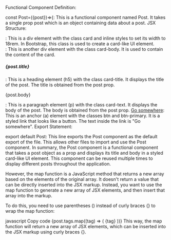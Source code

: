 Functional Component Definition:

const Post=({post})=>{:
This is a functional component named Post. It takes a single prop post which is an object containing data about a post.
JSX Structure:

<div className="card" style={{width: "18rem"}}>:
This is a div element with the class card and inline styles to set its width to 18rem. In Bootstrap, this class is used to create a card-like UI element.
<div className="card-body">:
This is another div element with the class card-body. It is used to contain the content of the card.
<h5 className="card-title">{post.title}</h5>:
This is a heading element (h5) with the class card-title. It displays the title of the post. The title is obtained from the post prop.
<p className="card-text">{post.body}</p>:
This is a paragraph element (p) with the class card-text. It displays the body of the post. The body is obtained from the post prop.
<a href="#" className="btn btn-primary">Go somewhere</a>:
This is an anchor (a) element with the classes btn and btn-primary. It is a styled link that looks like a button. The text inside the link is "Go somewhere".
Export Statement:

export default Post:
This line exports the Post component as the default export of the file. This allows other files to import and use the Post component.
In summary, the Post component is a functional component that takes a post object as a prop and displays its title and body in a styled card-like UI element. This component can be reused multiple times to display different posts throughout the application.





However, the map function is a JavaScript method that returns a new array based on the elements of the original array. It doesn't return a value that can be directly inserted into the JSX markup. Instead, you want to use the map function to generate a new array of JSX elements, and then insert that array into the markup.

To do this, you need to use parentheses () instead of curly braces {} to wrap the map function:

javascript
Copy code
{post.tags.map((tag) => (
  <span className="badge text-bg-primary hastag">{tag}</span>
))}
This way, the map function will return a new array of JSX elements, which can be inserted into the JSX markup using curly braces {}.